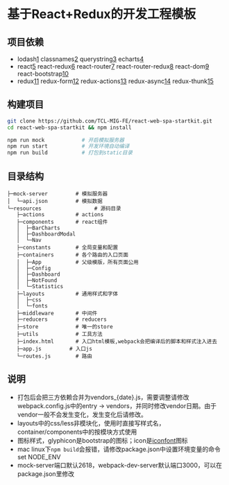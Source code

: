 # 基于React+Redux的开发工程模板

## 项目依赖 
* lodash[1] classnames[2] querystring[3] echarts[4]
* react[5] react-redux[6] react-router[7] react-router-redux[8] react-dom[9] react-bootstrap[10] 
* redux[11] redux-form[12] redux-actions[13] redux-async[14] redux-thunk[15] 

## 构建项目 

```bash
git clone https://github.com/TCL-MIG-FE/react-web-spa-startkit.git
cd react-web-spa-startkit && npm install
```                 
```bash
npm run mock            # 开启模拟服务器
npm run start           # 开发环境自动编译
npm run build           # 打包到static目录
```
    
## 目录结构   
    ├─mock-server         # 模拟服务器 
    │  └─api.json         # 模拟数据
    └─resources                 # 源码目录  
       ├─actions          # actions
       ├─components       # react组件
       │  ├─BarCharts 
       │  ├─DashboardModal 
       │  └─Nav 
       ├─constants        # 全局变量和配置
       ├─containers       # 各个路由的入口页面 
       │  ├─App           # 父级模版，所有页面公用
       │  ├─Config 
       │  ├─Dashboard 
       │  ├─NotFound 
       │  └─Statistics 
       ├─layouts          # 通用样式和字体
       │  ├─css 
       │  └─fonts 
       ├─middleware       # 中间件
       ├─reducers         # reducers
       ├─store            # 唯一的store
       ├─utils            # 工具方法
       ├─index.html       # 入口html模板,webpack会把编译后的脚本和样式注入进去
       ├─app.js         # 入口js
       └─routes.js        # 路由

## 说明
* 打包后会把三方依赖合并为vendors_{date}.js，需要调整请修改webpack.config.js中的entry -> vendors，并同时修改vendor日期。由于vendor一般不会发生变化，发生变化后请修改。
* layouts中的css/less非模块化，使用时直接写样式名，container/components中的按模块方式使用
* 图标样式，glyphicon是bootstrap的图标；icon是[iconfont](http://www.iconfont.cn/)图标
* mac linux下`npm build`会报错，请修改package.json中设置环境变量的命令set NODE_ENV
* mock-server端口默认2618，webpack-dev-server默认端口3000，可以在package.json里修改

[1]: https://www.npmjs.com/package/lodash
[2]: https://www.npmjs.com/package/classnames
[3]: https://www.npmjs.com/package/querystring
[4]: https://www.npmjs.com/package/echarts
[5]: https://www.npmjs.com/package/react
[6]: https://www.npmjs.com/package/react-redux
[7]: https://www.npmjs.com/package/react-router
[8]: https://www.npmjs.com/package/react-router-redux
[9]: https://www.npmjs.com/package/react-dom
[10]: https://www.npmjs.com/package/react-bootstrap
[11]: https://www.npmjs.com/package/redux
[12]: https://www.npmjs.com/package/redux-form
[13]: https://www.npmjs.com/package/redux-actions
[14]: https://www.npmjs.com/package/redux-async
[15]: https://www.npmjs.com/package/redux-thunk
